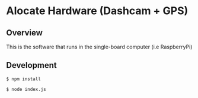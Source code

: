 # Alocate Hardware (Dashcam + GPS)

## Overview

This is the software that runs in the single-board computer (i.e RaspberryPi)

## Development

`$ npm install`

`$ node index.js`
